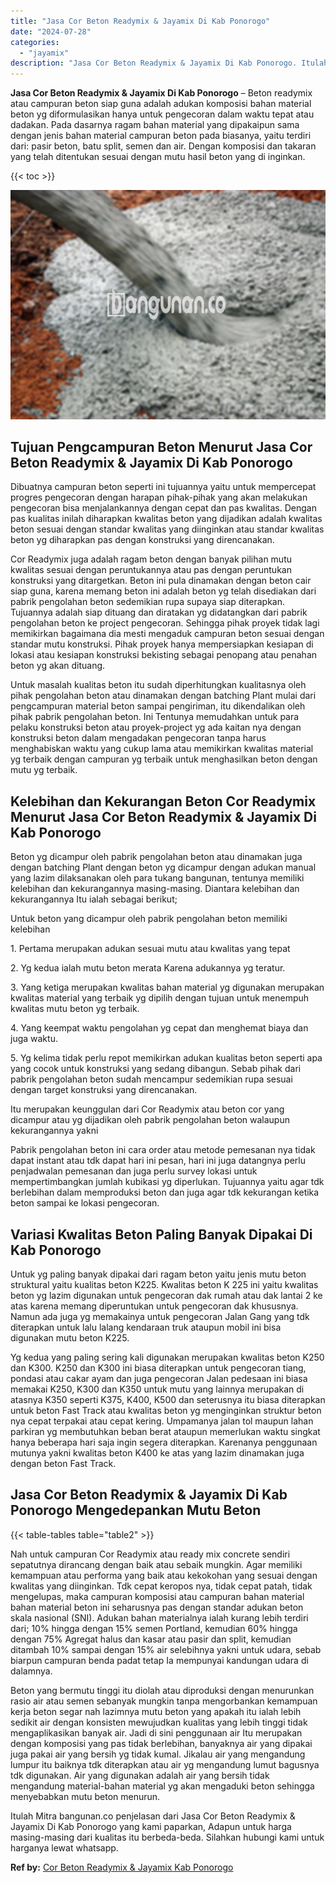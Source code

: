 ```yaml
---
title: "Jasa Cor Beton Readymix & Jayamix Di Kab Ponorogo"
date: "2024-07-28"
categories: 
  - "jayamix"
description: "Jasa Cor Beton Readymix & Jayamix Di Kab Ponorogo. Itulah Mitra bangunan.co penjelasan dari Jasa Cor Beton Readymix & Jayamix Di Kab Ponorogo yang kami papar..."
---
```


**Jasa Cor Beton Readymix & Jayamix Di Kab Ponorogo** – Beton readymix atau campuran beton siap guna adalah adukan komposisi bahan material beton yg diformulasikan hanya untuk pengecoran dalam waktu tepat atau dadakan. Pada dasarnya ragam bahan material yang dipakaipun sama dengan jenis bahan material campuran beton pada biasanya, yaitu terdiri dari: pasir beton, batu split, semen dan air. Dengan komposisi dan takaran yang telah ditentukan sesuai dengan mutu hasil beton yang di inginkan.

{{< toc >}}

![Jasa Cor Beton Readymix & Jayamix Di Kab Ponorogo](/images/jasa-cor-readymix-34.png)

## Tujuan Pengcampuran Beton Menurut Jasa Cor Beton Readymix & Jayamix Di Kab Ponorogo

Dibuatnya campuran beton seperti ini tujuannya yaitu untuk mempercepat progres pengecoran dengan harapan pihak-pihak yang akan melakukan pengecoran bisa menjalankannya dengan cepat dan pas kwalitas. Dengan pas kualitas inilah diharapkan kwalitas beton yang dijadikan adalah kwalitas beton sesuai dengan standar kwalitas yang diinginkan atau standar kwalitas beton yg diharapkan pas dengan konstruksi yang direncanakan.

Cor Readymix juga adalah ragam beton dengan banyak pilihan mutu kwalitas sesuai dengan peruntukannya atau pas dengan peruntukan konstruksi yang ditargetkan. Beton ini pula dinamakan dengan beton cair siap guna, karena memang beton ini adalah beton yg telah disediakan dari pabrik pengolahan beton sedemikian rupa supaya siap diterapkan. Tujuannya adalah siap dituang dan diratakan yg didatangkan dari pabrik pengolahan beton ke project pengecoran. Sehingga pihak proyek tidak lagi memikirkan bagaimana dia mesti mengaduk campuran beton sesuai dengan standar mutu konstruksi. Pihak proyek hanya mempersiapkan kesiapan di lokasi atau kesiapan konstruksi bekisting sebagai penopang atau penahan beton yg akan dituang.

Untuk masalah kualitas beton itu sudah diperhitungkan kualitasnya oleh pihak pengolahan beton atau dinamakan dengan batching Plant mulai dari pengcampuran material beton sampai pengiriman, itu dikendalikan oleh pihak pabrik pengolahan beton. Ini Tentunya memudahkan untuk para pelaku konstruksi beton atau proyek-project yg ada kaitan nya dengan konstruksi beton dalam mengadakan pengecoran tanpa harus menghabiskan waktu yang cukup lama atau memikirkan kwalitas material yg terbaik dengan campuran yg terbaik untuk menghasilkan beton dengan mutu yg terbaik.

## Kelebihan dan Kekurangan Beton Cor Readymix Menurut Jasa Cor Beton Readymix & Jayamix Di Kab Ponorogo

Beton yg dicampur oleh pabrik pengolahan beton atau dinamakan juga dengan batching Plant dengan beton yg dicampur dengan adukan manual yang lazim dilaksanakan oleh para tukang bangunan, tentunya memiliki kelebihan dan kekurangannya masing-masing. Diantara kelebihan dan kekurangannya Itu ialah sebagai berikut;

Untuk beton yang dicampur oleh pabrik pengolahan beton memiliki kelebihan

1\. Pertama merupakan adukan sesuai mutu atau kwalitas yang tepat

2\. Yg kedua ialah mutu beton merata Karena adukannya yg teratur.

3\. Yang ketiga merupakan kwalitas bahan material yg digunakan merupakan kwalitas material yang terbaik yg dipilih dengan tujuan untuk menempuh kwalitas mutu beton yg terbaik.

4\. Yang keempat waktu pengolahan yg cepat dan menghemat biaya dan juga waktu.

5\. Yg kelima tidak perlu repot memikirkan adukan kualitas beton seperti apa yang cocok untuk konstruksi yang sedang dibangun. Sebab pihak dari pabrik pengolahan beton sudah mencampur sedemikian rupa sesuai dengan target konstruksi yang direncanakan.

Itu merupakan keunggulan dari Cor Readymix atau beton cor yang dicampur atau yg dijadikan oleh pabrik pengolahan beton walaupun kekurangannya yakni

Pabrik pengolahan beton ini cara order atau metode pemesanan nya tidak dapat instant atau tdk dapat hari ini pesan, hari ini juga datangnya perlu penjadwalan pemesanan dan juga perlu survey lokasi untuk mempertimbangkan jumlah kubikasi yg diperlukan. Tujuannya yaitu agar tdk berlebihan dalam memproduksi beton dan juga agar tdk kekurangan ketika beton sampai ke lokasi pengecoran.

## Variasi Kwalitas Beton Paling Banyak Dipakai Di Kab Ponorogo

Untuk yg paling banyak dipakai dari ragam beton yaitu jenis mutu beton struktural yaitu kualitas beton K225. Kwalitas beton K 225 ini yaitu kwalitas beton yg lazim digunakan untuk pengecoran dak rumah atau dak lantai 2 ke atas karena memang diperuntukan untuk pengecoran dak khususnya. Namun ada juga yg memakainya untuk pengecoran Jalan Gang yang tdk diterapkan untuk lalu lalang kendaraan truk ataupun mobil ini bisa digunakan mutu beton K225.

Yg kedua yang paling sering kali digunakan merupakan kwalitas beton K250 dan K300. K250 dan K300 ini biasa diterapkan untuk pengecoran tiang, pondasi atau cakar ayam dan juga pengecoran Jalan pedesaan ini biasa memakai K250, K300 dan K350 untuk mutu yang lainnya merupakan di atasnya K350 seperti K375, K400, K500 dan seterusnya itu biasa diterapkan untuk beton Fast Track atau kwalitas beton yg menginginkan struktur beton nya cepat terpakai atau cepat kering. Umpamanya jalan tol maupun lahan parkiran yg membutuhkan beban berat ataupun memerlukan waktu singkat hanya beberapa hari saja ingin segera diterapkan. Karenanya penggunaan mutunya yakni kwalitas beton K400 ke atas yang lazim dinamakan juga dengan beton Fast Track.

## Jasa Cor Beton Readymix & Jayamix Di Kab Ponorogo Mengedepankan Mutu Beton

{{< table-tables table="table2" >}}

Nah untuk campuran Cor Readymix atau ready mix concrete sendiri sepatutnya dirancang dengan baik atau sebaik mungkin. Agar memiliki kemampuan atau performa yang baik atau kekokohan yang sesuai dengan kwalitas yang diinginkan. Tdk cepat keropos nya, tidak cepat patah, tidak mengelupas, maka campuran komposisi atau campuran bahan material bahan material beton ini seharusnya pas dengan standar adukan beton skala nasional (SNI). Adukan bahan materialnya ialah kurang lebih terdiri dari; 10% hingga dengan 15% semen Portland, kemudian 60% hingga dengan 75% Agregat halus dan kasar atau pasir dan split, kemudian ditambah 10% sampai dengan 15% air selebihnya yakni untuk udara, sebab biarpun campuran benda padat tetap Ia mempunyai kandungan udara di dalamnya.

Beton yang bermutu tinggi itu diolah atau diproduksi dengan menurunkan rasio air atau semen sebanyak mungkin tanpa mengorbankan kemampuan kerja beton segar nah lazimnya mutu beton yang apakah itu ialah lebih sedikit air dengan konsisten mewujudkan kualitas yang lebih tinggi tidak mengaplikasikan banyak air. Jadi di sini penggunaan air Itu merupakan dengan komposisi yang pas tidak berlebihan, banyaknya air yang dipakai juga pakai air yang bersih yg tidak kumal. Jikalau air yang mengandung lumpur itu baiknya tdk diterapkan atau air yg mengandung lumut bagusnya tdk digunakan. Air yang digunakan adalah air yang bersih tidak mengandung material-bahan material yg akan mengaduki beton sehingga menyebabkan mutu beton menurun.

Itulah Mitra bangunan.co penjelasan dari Jasa Cor Beton Readymix & Jayamix Di Kab Ponorogo yang kami paparkan, Adapun untuk harga masing-masing dari kualitas itu berbeda-beda. Silahkan hubungi kami untuk harganya lewat whatsapp.

**Ref by:** [Cor Beton Readymix & Jayamix Kab Ponorogo](https://id.wikipedia.org/wiki/Cor)
